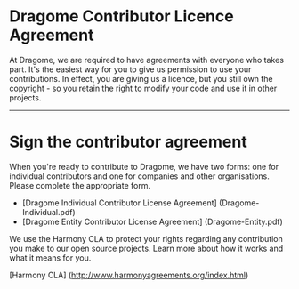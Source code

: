 # Dragome Contributor Licence Agreement
At Dragome, we are required to have agreements with everyone who takes part. 
It's the easiest way for you to give us permission to use your contributions. 
In effect, you are giving us a licence, but you still own the copyright - so you retain the right to modify your code and use it in other projects.

------

# Sign the contributor agreement

When you're ready to contribute to Dragome, we have two forms: one for individual contributors and one for companies and other organisations. 
Please complete the appropriate form.

* [Dragome Individual Contributor License Agreement] (Dragome-Individual.pdf)
* [Dragome Entity Contributor License Agreement] (Dragome-Entity.pdf)

We use the Harmony CLA to protect your rights regarding any contribution you make to our open source projects. 
Learn more about how it works and what it means for you.

 [Harmony CLA] (http://www.harmonyagreements.org/index.html)

